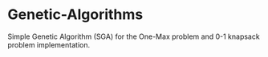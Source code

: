# Genetic-Algorithms
Simple Genetic Algorithm (SGA) for the One-Max problem and 0-1 knapsack problem implementation.
